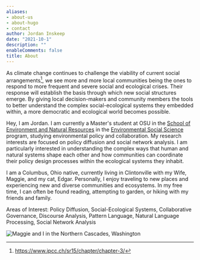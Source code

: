 ```yaml
---
aliases:
- about-us
- about-hugo
- contact
author: Jordan Inskeep
date: "2021-10-1"
description: ""
enableComments: false
title: About
---
```


As climate change continues to challenge the viability of current social arrangements[^1], we see more and more local communities being the ones to respond to more frequent and severe social and ecological crises. Their response will establish the basis through which new social structures emerge. By giving local decision-makers and community members the tools to better understand the complex social-ecological systems they embedded within, a more democratic and ecological world becomes possible. 

Hey, I am Jordan. I am currently a Master's student at OSU in the [School of Environment and Natural Resources](https://senr.osu.edu/) in the [Environmental Social Science](https://senr.osu.edu/graduate/environmental-social-sciences) program, studying  environmental policy and collaboration. My research interests are focused on policy diffusion and social network analysis. I am particularly interested in understanding the complex ways that human and natural systems shape each other and how communities can coordinate their policy design processes within the ecological systems they inhabit. 

I am a Columbus, Ohio native, currently living in Clintonville with my Wife, Maggie, and my cat, Edgar. Personally, I enjoy traveling to new places and experiencing new and diverse communities and ecosystems. In my free time, I can often be found reading, attempting to garden, or hiking with my friends and family. 

Areas of Interest: Policy Diffusion, Social-Ecological Systems, Collaborative Governance, Discourse Analysis, Pattern Language, Natural Language Processing, Social Network Analysis

![Maggie and I in the Northern Cascades, Washington](/images/IMG_5053.jpeg)

[^1]: https://www.ipcc.ch/sr15/chapter/chapter-3/
